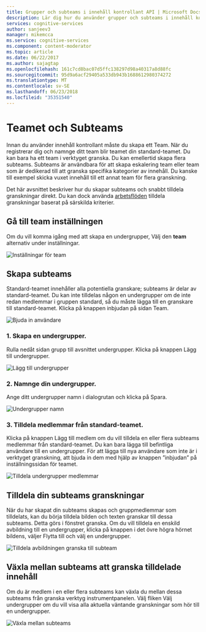 ```yaml
---
title: Grupper och subteams i innehåll kontrollant API | Microsoft Docs
description: Lär dig hur du använder grupper och subteams i innehåll kontrollant API för kognitiva Services.
services: cognitive-services
author: sanjeev3
manager: mikemcca
ms.service: cognitive-services
ms.component: content-moderator
ms.topic: article
ms.date: 06/22/2017
ms.author: sajagtap
ms.openlocfilehash: 161c7cd8bac07d5ffc138297d98a40317a8d88fc
ms.sourcegitcommit: 95d9a6acf29405a533db943b1688612980374272
ms.translationtype: MT
ms.contentlocale: sv-SE
ms.lasthandoff: 06/23/2018
ms.locfileid: "35351540"
---
```

# <a name="team-and-subteams"></a>Teamet och Subteams #

Innan du använder innehåll kontrollant måste du skapa ett Team. När du registrerar dig och namnge ditt team blir teamet din standard-teamet. Du kan bara ha ett team i verktyget granska. Du kan emellertid skapa flera subteams. Subteams är användbara för att skapa eskalering team eller team som är dedikerad till att granska specifika kategorier av innehåll. Du kanske till exempel skicka vuxet innehåll till ett annat team för flera granskning.

Det här avsnittet beskriver hur du skapar subteams och snabbt tilldela granskningar direkt. Du kan dock använda [arbetsflöden](workflows.md) tilldela granskningar baserat på särskilda kriterier.

## <a name="go-to-the-teams-setting"></a>Gå till team inställningen ##

Om du vill komma igång med att skapa en undergrupper, Välj den **team** alternativ under inställningar.

![Inställningar för team](images/0-teams-1.png)

## <a name="create-subteams"></a>Skapa subteams ##

Standard-teamet innehåller alla potentiella granskare; subteams är delar av standard-teamet. Du kan inte tilldelas någon en undergrupper om de inte redan medlemmar i gruppen standard, så du måste lägga till en granskare till standard-teamet. Klicka på knappen inbjudan på sidan Team.

![Bjuda in användare](images/invite-users.png)

### <a name="1-create-a-subteam"></a>1. Skapa en undergrupper.
Rulla nedåt sidan grupp till avsnittet undergrupper. Klicka på knappen Lägg till undergrupper. 

![Lägg till undergrupper](images/1-teams-1.png)

### <a name="2-name-your-subteam"></a>2. Namnge din undergrupper.
Ange ditt undergrupper namn i dialogrutan och klicka på Spara.

![Undergrupper namn](images/1-Teams-2.PNG)

### <a name="3-assign-members-from-your-default-team"></a>3. Tilldela medlemmar från standard-teamet.
Klicka på knappen Lägg till medlem om du vill tilldela en eller flera subteams medlemmar från standard-teamet. Du kan bara lägga till befintliga användare till en undergrupper. För att lägga till nya användare som inte är i verktyget granskning, att bjuda in dem med hjälp av knappen ”inbjudan” på inställningssidan för teamet.

![Tilldela undergrupper medlemmar](images/1-Teams-3.PNG)

## <a name="assign-reviews-to-your-subteams"></a>Tilldela din subteams granskningar ##

När du har skapat din subteams skapas och gruppmedlemmar som tilldelats, kan du börja tilldela bilden och texten granskar till dessa subteams. Detta görs i fönstret granska.
Om du vill tilldela en enskild avbildning till en undergrupper, klicka på knappen i det övre högra hörnet bildens, väljer Flytta till och välj en undergrupper.

![Tilldela avbildningen granska till subteam](images/3-review-image-subteam-1.png)

## <a name="switch-between-subteams-to-review-assigned-content"></a>Växla mellan subteams att granska tilldelade innehåll ##

Om du är medlem i en eller flera subteams kan växla du mellan dessa subteams från granska verktyg instrumentpanelen. Välj fliken Välj undergrupper om du vill visa alla aktuella väntande granskningar som hör till en undergrupper.

![Växla mellan subteams](images/3-review-image-subteam-2.png)
